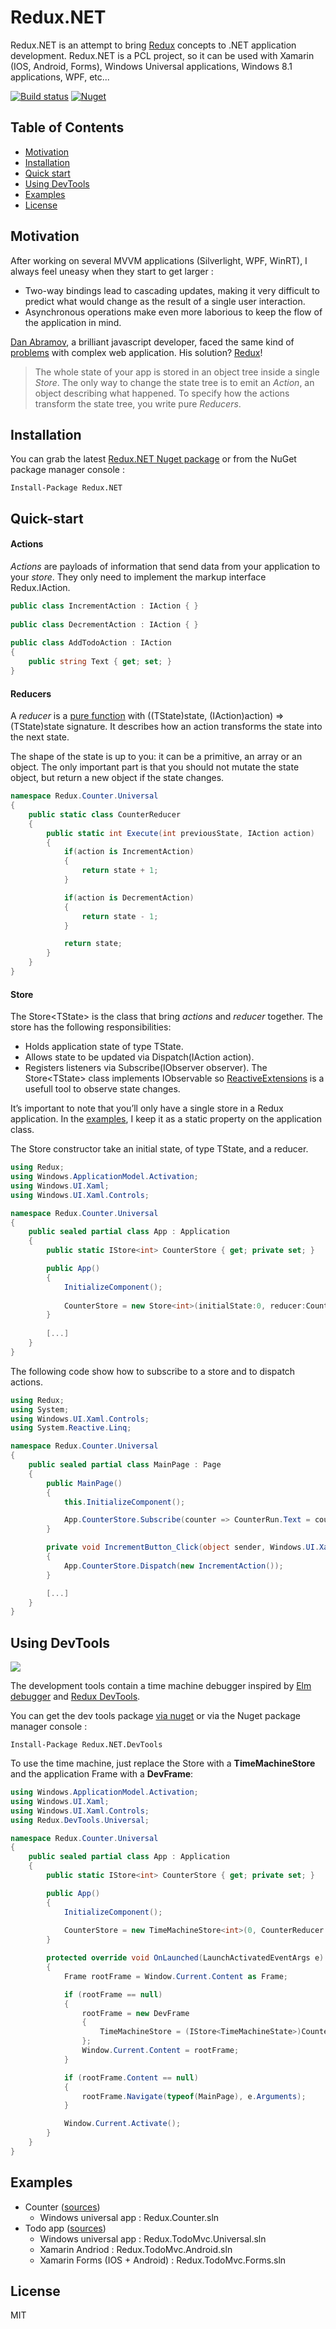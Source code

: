# Redux.NET

Redux.NET is an attempt to bring [Redux](https://github.com/rackt/redux) concepts to .NET application development. Redux.NET is a PCL project, so it can be used with Xamarin (IOS, Android, Forms), Windows Universal applications, Windows 8.1 applications, WPF, etc...

[![Build status](https://img.shields.io/appveyor/ci/GuillaumeSalles/redux-net/master.svg?style=flat-square)](https://ci.appveyor.com/project/GuillaumeSalles/redux-net/branch/master)
[![Nuget](https://img.shields.io/nuget/v/Redux.NET.svg?style=flat-square)](https://www.nuget.org/packages/Redux.NET)

## Table of Contents

- [Motivation](#motivation)
- [Installation](#installation)
- [Quick start](#quick-start)
- [Using DevTools](#using-devtools)
- [Examples](#examples)
- [License](#license)

## Motivation

After working on several MVVM applications (Silverlight, WPF, WinRT), I always feel uneasy when they start to get larger : 
* Two-way bindings lead to cascading updates, making it very difficult to predict what would change as the result of a single user interaction.
* Asynchronous operations make even more laborious to keep the flow of the application in mind.

[Dan Abramov](https://twitter.com/dan_abramov), a brilliant javascript developer, faced the same kind of [problems](http://rackt.github.io/redux/docs/introduction/Motivation.html) with complex web application. His solution? [Redux](https://github.com/rackt/redux)!

> The whole state of your app is stored in an object tree inside a single *Store*.
> The only way to change the state tree is to emit an *Action*, an object describing what happened.
> To specify how the actions transform the state tree, you write pure *Reducers*.

## Installation

You can grab the latest [Redux.NET Nuget package](https://www.nuget.org/packages/Redux.NET/) or from the NuGet package manager console :

    Install-Package Redux.NET

## Quick-start

#### Actions

*Actions* are payloads of information that send data from your application to your *store*. 
They only need to implement the markup interface Redux.IAction.

```C#
public class IncrementAction : IAction { }
    
public class DecrementAction : IAction { }
    
public class AddTodoAction : IAction
{
    public string Text { get; set; }
}
```

#### Reducers

A *reducer* is a [pure function](https://en.wikipedia.org/wiki/Pure_function) with ((TState)state, (IAction)action) => (TState)state signature.
It describes how an action transforms the state into the next state.

The shape of the state is up to you: it can be a primitive, an array or an object.
The only important part is that you should not mutate the state object, but return a new object if the state changes.

```C#
namespace Redux.Counter.Universal
{
    public static class CounterReducer
    {
        public static int Execute(int previousState, IAction action)
        {
            if(action is IncrementAction)
            {
                return state + 1;
            }

            if(action is DecrementAction)
            {
                return state - 1;
            }

            return state;
        }
    }
}
```

#### Store

The Store\<TState> is the class that bring *actions* and *reducer* together. The store has the following responsibilities:

* Holds application state of type TState.
* Allows state to be updated via Dispatch(IAction action).
* Registers listeners via Subscribe(IObserver<TState> observer). The Store\<TState> class implements IObservable<TState> so [ReactiveExtensions](https://github.com/Reactive-Extensions/Rx.NET) is a usefull tool to observe state changes.

It’s important to note that you’ll only have a single store in a Redux application. 
In the [examples](#examples), I keep it as a static property on the application class.

The Store constructor take an initial state, of type TState, and a reducer.

```C#
using Redux;
using Windows.ApplicationModel.Activation;
using Windows.UI.Xaml;
using Windows.UI.Xaml.Controls;

namespace Redux.Counter.Universal
{
    public sealed partial class App : Application
    {
        public static IStore<int> CounterStore { get; private set; }

        public App()
        {
            InitializeComponent();
            
            CounterStore = new Store<int>(initialState:0, reducer:CounterReducer.Execute);
        }
    
        [...]
    }
}

```

The following code show how to subscribe to a store and to dispatch actions.

```C#
using Redux;
using System;
using Windows.UI.Xaml.Controls;
using System.Reactive.Linq;

namespace Redux.Counter.Universal
{
    public sealed partial class MainPage : Page
    {
        public MainPage()
        {
            this.InitializeComponent();

            App.CounterStore.Subscribe(counter => CounterRun.Text = counter.ToString());
        }

        private void IncrementButton_Click(object sender, Windows.UI.Xaml.RoutedEventArgs e)
        {
            App.CounterStore.Dispatch(new IncrementAction());
        }

        [...]
    }
}
```

## Using DevTools

![](http://i.imgur.com/3rgYjsL.gif)

The development tools contain a time machine debugger inspired by [Elm debugger](http://debug.elm-lang.org/) and [Redux DevTools](https://github.com/gaearon/redux-devtools).

You can get the dev tools package [via nuget](https://www.nuget.org/packages/Redux.NET.DevTools/) or via the Nuget package manager console : 

    Install-Package Redux.NET.DevTools
    
To use the time machine, just replace the Store with a **TimeMachineStore** and the application Frame with a **DevFrame**: 

```C#
using Windows.ApplicationModel.Activation;
using Windows.UI.Xaml;
using Windows.UI.Xaml.Controls;
using Redux.DevTools.Universal;

namespace Redux.Counter.Universal
{
    public sealed partial class App : Application
    {
        public static IStore<int> CounterStore { get; private set; }

        public App()
        {
            InitializeComponent();
            
            CounterStore = new TimeMachineStore<int>(0, CounterReducer.Execute);
        }

        protected override void OnLaunched(LaunchActivatedEventArgs e)
        {
            Frame rootFrame = Window.Current.Content as Frame;

            if (rootFrame == null)
            {
                rootFrame = new DevFrame
                {
                    TimeMachineStore = (IStore<TimeMachineState>)CounterStore
                };
                Window.Current.Content = rootFrame;
            }

            if (rootFrame.Content == null)
            {
                rootFrame.Navigate(typeof(MainPage), e.Arguments);
            }

            Window.Current.Activate();
        }
    }
}
```

## Examples 

* Counter ([sources](examples/counter))
  * Windows universal app : Redux.Counter.sln
* Todo app ([sources](examples/todomvc))
  * Windows universal app : Redux.TodoMvc.Universal.sln
  * Xamarin Andriod : Redux.TodoMvc.Android.sln  
  * Xamarin Forms (IOS + Android) : Redux.TodoMvc.Forms.sln

## License

MIT
